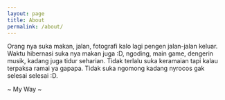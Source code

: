 ```yaml
---
layout: page
title: About
permalink: /about/
---
```


Orang nya suka makan, jalan, fotografi kalo lagi pengen jalan-jalan keluar.
Waktu hibernasi suka nya makan juga :D, ngoding, main game, dengerin musik, kadang juga tidur seharian.
Tidak terlalu suka keramaian tapi kalau terpaksa ramai ya gapapa.
Tidak suka ngomong kadang nyrocos gak selesai selesai :D.

~ My Way ~